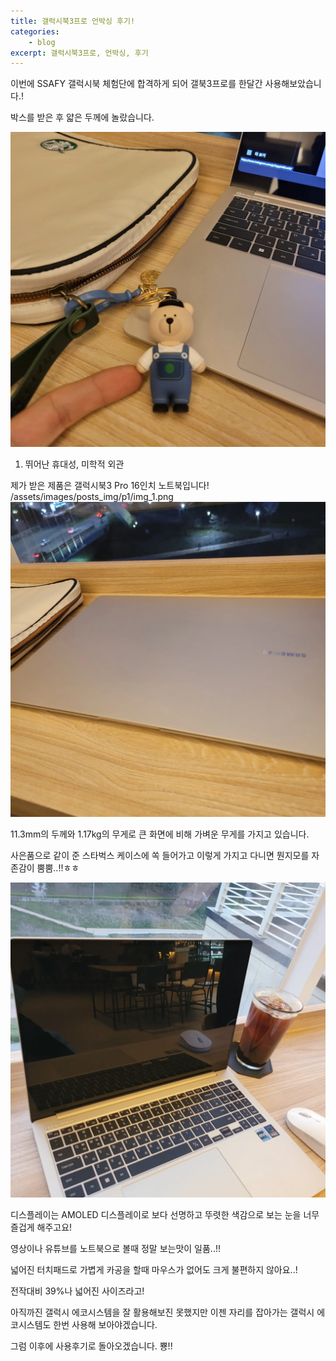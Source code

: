 ```yaml
---
title: 갤럭시북3프로 언박싱 후기!
categories:
    - blog
excerpt: 갤럭시북3프로, 언박싱, 후기
---
```


이번에 SSAFY 갤럭시북 체험단에 합격하게 되어 갤북3프로를 한달간 사용해보았습니다.!

박스를 받은 후 얇은 두께에 놀랐습니다.

![img1](/assets/images/posts_img/reviewimg/IMG_20230331_201652_791.jpg)

1. 뛰어난 휴대성, 미학적 외관

제가 받은 제품은 갤럭시북3 Pro 16인치 노트북입니다!
/assets/images/posts_img/p1/img_1.png
![img2](/assets/images/posts_img/reviewimg/IMG_20230331_201652_926.jpg)

11.3mm의 두께와 1.17kg의 무게로 큰 화면에 비해 가벼운 무게를 가지고 있습니다.

사은품으로 같이 준 스타벅스 케이스에 쏙 들어가고 이렇게 가지고 다니면 뭔지모를 자존감이 뿜뿜..!!ㅎㅎ

![img3](/assets/images/posts_img/reviewimg/IMG_20230331_201652_974_1.jpg)

디스플레이는 AMOLED 디스플레이로 보다 선명하고 뚜렷한 색감으로 보는 눈을 너무 즐겁게 해주고요!

영상이나 유튜브를 노트북으로 볼때 정말 보는맛이 일품..!!

넓어진 터치패드로 가볍게 카공을 할때 마우스가 없어도 크게 불편하지 않아요..!

전작대비 39%나 넓어진 사이즈라고!

아직까진 갤럭시 에코시스템을 잘 활용해보진 못했지만 이젠 자리를 잡아가는 갤럭시 에코시스템도 한번 사용해 보아야겠습니다.

그럼 이후에 사용후기로 돌아오겠습니다. 뿅!!
